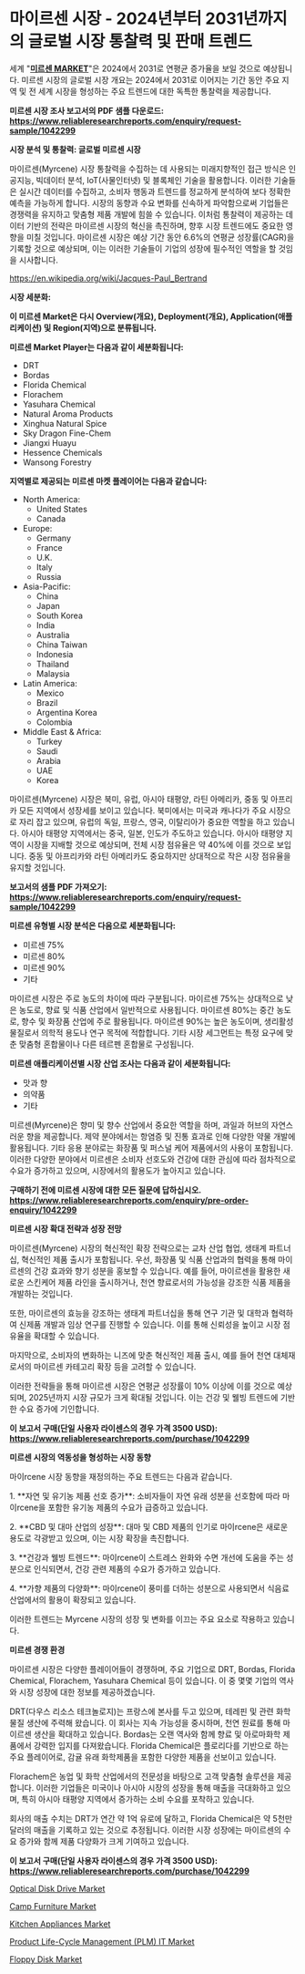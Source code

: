 <p><h1>마이르센 시장 - 2024년부터 2031년까지의 글로벌 시장 통찰력 및 판매 트렌드</h1></p><p>세계 "<strong><a href="https://www.reliableresearchreports.com/myrcene-r1042299?utm_campaign=105&utm_medium=8&utm_source=Github&utm_content=ia&utm_term=29092024&utm_id=myrcene">미르센 MARKET</a></strong>"은 2024에서 2031로 연평균 증가율을 보일 것으로 예상됩니다. 미르센 시장의 글로벌 시장 개요는 2024에서 2031로 이어지는 기간 동안 주요 지역 및 전 세계 시장을 형성하는 주요 트렌드에 대한 독특한 통찰력을 제공합니다.</p>
<p><strong>미르센 시장 조사 보고서의 PDF 샘플 다운로드: <a href="https://www.reliableresearchreports.com/enquiry/request-sample/1042299?utm_campaign=105&utm_medium=8&utm_source=Github&utm_content=ia&utm_term=29092024&utm_id=myrcene">https://www.reliableresearchreports.com/enquiry/request-sample/1042299</a></strong></p>
<p><strong>시장 분석 및 통찰력: 글로벌 미르센 시장</strong></p>
<p><p>마이르센(Myrcene) 시장 통찰력을 수집하는 데 사용되는 미래지향적인 접근 방식은 인공지능, 빅데이터 분석, IoT(사물인터넷) 및 블록체인 기술을 활용합니다. 이러한 기술들은 실시간 데이터를 수집하고, 소비자 행동과 트렌드를 정교하게 분석하여 보다 정확한 예측을 가능하게 합니다. 시장의 동향과 수요 변화를 신속하게 파악함으로써 기업들은 경쟁력을 유지하고 맞춤형 제품 개발에 힘쓸 수 있습니다. 이처럼 통찰력이 제공하는 데이터 기반의 전략은 마이르센 시장의 혁신을 촉진하며, 향후 시장 트렌드에도 중요한 영향을 미칠 것입니다. 마이르센 시장은 예상 기간 동안 6.6%의 연평균 성장률(CAGR)을 기록할 것으로 예상되며, 이는 이러한 기술들이 기업의 성장에 필수적인 역할을 할 것임을 시사합니다.</p></p>
<p><a href="%7CAUTHORITHY_DOMAIN_URL%7C?utm_campaign=105&utm_medium=8&utm_source=Github&utm_content=ia&utm_term=29092024&utm_id=myrcene">https://en.wikipedia.org/wiki/Jacques-Paul_Bertrand</a></p>
<p><strong>시장 세분화:</strong></p>
<p><strong>이 미르센 Market은 다시 Overview(개요), Deployment(개요), Application(애플리케이션) 및 Region(지역)으로 분류됩니다.</strong></p>
<p><strong>미르센 Market Player는 다음과 같이 세분화됩니다:</strong></p>
<p><ul><li>DRT</li><li>Bordas</li><li>Florida Chemical</li><li>Florachem</li><li>Yasuhara Chemical</li><li>Natural Aroma Products</li><li>Xinghua Natural Spice</li><li>Sky Dragon Fine-Chem</li><li>Jiangxi Huayu</li><li>Hessence Chemicals</li><li>Wansong Forestry</li></ul></p>
<p><strong>지역별로 제공되는 미르센 마켓 플레이어는 다음과 같습니다:</strong></p>
<p><ul>
    <li>
        North America:
        <ul>
            <li>United States</li>
            <li>Canada</li>
        </ul>
    </li>
    <li>
        Europe:
        <ul>
            <li>Germany</li>
            <li>France</li>
            <li>U.K.</li>
            <li>Italy</li>
            <li>Russia</li>
        </ul>
    </li>
    <li>
        Asia-Pacific:
        <ul>
            <li>China</li>
            <li>Japan</li>
            <li>South Korea</li>
            <li>India</li>
            <li>Australia</li>
            <li>China Taiwan</li>
            <li>Indonesia</li>
            <li>Thailand</li>
            <li>Malaysia</li>
        </ul>
    </li>
    <li>
        Latin America:
        <ul>
            <li>Mexico</li>
            <li>Brazil</li>
            <li>Argentina Korea</li>
            <li>Colombia</li>
        </ul>
    </li>
    <li>
        Middle East & Africa:
        <ul>
            <li>Turkey</li>
            <li>Saudi</li>
            <li>Arabia</li>
            <li>UAE</li>
            <li>Korea</li>
        </ul>
    </li>
    </ul></p>
<p><p>마이르센(Myrcene) 시장은 북미, 유럽, 아시아 태평양, 라틴 아메리카, 중동 및 아프리카 모든 지역에서 성장세를 보이고 있습니다. 북미에서는 미국과 캐나다가 주요 시장으로 자리 잡고 있으며, 유럽의 독일, 프랑스, 영국, 이탈리아가 중요한 역할을 하고 있습니다. 아시아 태평양 지역에서는 중국, 일본, 인도가 주도하고 있습니다. 아시아 태평양 지역이 시장을 지배할 것으로 예상되며, 전체 시장 점유율은 약 40%에 이를 것으로 보입니다. 중동 및 아프리카와 라틴 아메리카도 중요하지만 상대적으로 작은 시장 점유율을 유지할 것입니다.</p></p>
<p><strong>보고서의 샘플 PDF 가져오기: <a href="https://www.reliableresearchreports.com/enquiry/request-sample/1042299?utm_campaign=105&utm_medium=8&utm_source=Github&utm_content=ia&utm_term=29092024&utm_id=myrcene">https://www.reliableresearchreports.com/enquiry/request-sample/1042299</a></strong></p>
<p><strong>미르센 유형별 시장 분석은 다음으로 세분화됩니다:</strong></p>
<p><ul><li>미르센 75%</li><li>미르센 80%</li><li>미르센 90%</li><li>기타</li></ul></p>
<p><p>마이르센 시장은 주로 농도의 차이에 따라 구분됩니다. 마이르센 75%는 상대적으로 낮은 농도로, 향료 및 식품 산업에서 일반적으로 사용됩니다. 마이르센 80%는 중간 농도로, 향수 및 화장품 산업에 주로 활용됩니다. 마이르센 90%는 높은 농도이며, 생리활성 물질로서 의학적 용도나 연구 목적에 적합합니다. 기타 시장 세그먼트는 특정 요구에 맞춘 맞춤형 혼합물이나 다른 테르펜 혼합물로 구성됩니다.</p></p>
<p><strong>미르센 애플리케이션별 시장 산업 조사는 다음과 같이 세분화됩니다:</strong></p>
<p><ul><li>맛과 향</li><li>의약품</li><li>기타</li></ul></p>
<p><p>미르센(Myrcene)은 향미 및 향수 산업에서 중요한 역할을 하며, 과일과 허브의 자연스러운 향을 제공합니다. 제약 분야에서는 항염증 및 진통 효과로 인해 다양한 약물 개발에 활용됩니다. 기타 응용 분야로는 화장품 및 퍼스널 케어 제품에서의 사용이 포함됩니다. 이러한 다양한 분야에서 미르센은 소비자 선호도와 건강에 대한 관심에 따라 점차적으로 수요가 증가하고 있으며, 시장에서의 활용도가 높아지고 있습니다.</p></p>
<p><strong>구매하기 전에 미르센 시장에 대한 모든 질문에 답하십시오. <a href="https://www.reliableresearchreports.com/enquiry/pre-order-enquiry/1042299?utm_campaign=105&utm_medium=8&utm_source=Github&utm_content=ia&utm_term=29092024&utm_id=myrcene">https://www.reliableresearchreports.com/enquiry/pre-order-enquiry/1042299</a></strong></p>
<p><strong>미르센 시장 확대 전략과 성장 전망</strong></p>
<p><p>마이르센(Myrcene) 시장의 혁신적인 확장 전략으로는 교차 산업 협업, 생태계 파트너십, 혁신적인 제품 출시가 포함됩니다. 우선, 화장품 및 식품 산업과의 협력을 통해 마이르센의 건강 효과와 향기 성분을 홍보할 수 있습니다. 예를 들어, 마이르센을 활용한 새로운 스킨케어 제품 라인을 출시하거나, 천연 향료로서의 가능성을 강조한 식품 제품을 개발하는 것입니다.</p><p>또한, 마이르센의 효능을 강조하는 생태계 파트너십을 통해 연구 기관 및 대학과 협력하여 신제품 개발과 임상 연구를 진행할 수 있습니다. 이를 통해 신뢰성을 높이고 시장 점유율을 확대할 수 있습니다.</p><p>마지막으로, 소비자의 변화하는 니즈에 맞춘 혁신적인 제품 출시, 예를 들어 천연 대체재로서의 마이르센 카테고리 확장 등을 고려할 수 있습니다. </p><p>이러한 전략들을 통해 마이르센 시장은 연평균 성장률이 10% 이상에 이를 것으로 예상되며, 2025년까지 시장 규모가 크게 확대될 것입니다. 이는 건강 및 웰빙 트렌드에 기반한 수요 증가에 기인합니다.</p></p>
<p><strong>이 보고서 구매(단일 사용자 라이센스의 경우 가격 3500 USD): <a href="https://www.reliableresearchreports.com/purchase/1042299?utm_campaign=105&utm_medium=8&utm_source=Github&utm_content=ia&utm_term=29092024&utm_id=myrcene">https://www.reliableresearchreports.com/purchase/1042299</a></strong></p>
<p><strong>미르센 시장의 역동성을 형성하는 시장 동향</strong></p>
<p><p>마이rcene 시장 동향을 재정의하는 주요 트렌드는 다음과 같습니다.</p><p>1. **자연 및 유기농 제품 선호 증가**: 소비자들이 자연 유래 성분을 선호함에 따라 마이rcene을 포함한 유기농 제품의 수요가 급증하고 있습니다.</p><p>2. **CBD 및 대마 산업의 성장**: 대마 및 CBD 제품의 인기로 마이rcene은 새로운 용도로 각광받고 있으며, 이는 시장 확장을 촉진합니다.</p><p>3. **건강과 웰빙 트렌드**: 마이rcene이 스트레스 완화와 수면 개선에 도움을 주는 성분으로 인식되면서, 건강 관련 제품의 수요가 증가하고 있습니다.</p><p>4. **가향 제품의 다양화**: 마이rcene이 풍미를 더하는 성분으로 사용되면서 식음료 산업에서의 활용이 확장되고 있습니다.</p><p>이러한 트렌드는 Myrcene 시장의 성장 및 변화를 이끄는 주요 요소로 작용하고 있습니다.</p></p>
<p><strong>미르센 경쟁 환경</strong></p>
<p><p>마이르센 시장은 다양한 플레이어들이 경쟁하며, 주요 기업으로 DRT, Bordas, Florida Chemical, Florachem, Yasuhara Chemical 등이 있습니다. 이 중 몇몇 기업의 역사와 시장 성장에 대한 정보를 제공하겠습니다.</p><p>DRT(다우스 리소스 테크놀로지)는 프랑스에 본사를 두고 있으며, 테레핀 및 관련 화학물질 생산에 주력해 왔습니다. 이 회사는 지속 가능성을 중시하며, 천연 원료를 통해 마이르센 생산을 확대하고 있습니다. Bordas는 오랜 역사와 함께 향료 및 아로마화학 제품에서 강력한 입지를 다져왔습니다. Florida Chemical은 플로리다를 기반으로 하는 주요 플레이어로, 감귤 유래 화학제품을 포함한 다양한 제품을 선보이고 있습니다.</p><p>Florachem은 농업 및 화학 산업에서의 전문성을 바탕으로 고객 맞춤형 솔루션을 제공합니다. 이러한 기업들은 미국이나 아시아 시장의 성장을 통해 매출을 극대화하고 있으며, 특히 아시아 태평양 지역에서 증가하는 소비 수요를 포착하고 있습니다.</p><p>회사의 매출 수치는 DRT가 연간 약 1억 유로에 달하고, Florida Chemical은 약 5천만 달러의 매출을 기록하고 있는 것으로 추정됩니다. 이러한 시장 성장에는 마이르센의 수요 증가와 함께 제품 다양화가 크게 기여하고 있습니다.</p></p>
<p><strong>이 보고서 구매(단일 사용자 라이센스의 경우 가격 3500 USD): <a href="https://www.reliableresearchreports.com/purchase/1042299?utm_campaign=105&utm_medium=8&utm_source=Github&utm_content=ia&utm_term=29092024&utm_id=myrcene">https://www.reliableresearchreports.com/purchase/1042299</a></strong></p>
<p><p><a href="https://issuu.com/reportprime-2/docs/optical-disk-drive-market-size-2030_551f644e3fce0c?utm_campaign=105&utm_medium=8&utm_source=Github&utm_content=ia&utm_term=29092024&utm_id=myrcene">Optical Disk Drive Market</a></p><p><a href="https://www.linkedin.com/pulse/emerging-opportunities-challenges-global-camp-furniture-qxlse?utm_campaign=105&utm_medium=8&utm_source=Github&utm_content=ia&utm_term=29092024&utm_id=myrcene">Camp Furniture Market</a></p><p><a href="https://www.linkedin.com/pulse/kitchen-appliances-market-global-regional-analysis-focus-region-b7zqe?utm_campaign=105&utm_medium=8&utm_source=Github&utm_content=ia&utm_term=29092024&utm_id=myrcene">Kitchen Appliances Market</a></p><p><a href="https://github.com/RoseBoyd475/Market-Research-Report-List-1/blob/main/product-life-cycle-management-plm-it-market.md?utm_campaign=105&utm_medium=8&utm_source=Github&utm_content=ia&utm_term=29092024&utm_id=myrcene">Product Life-Cycle Management (PLM) IT Market</a></p><p><a href="https://issuu.com/reportprime-2/docs/floppy-disk-market-size-2030.pptx_73f9a37365c8d0?utm_campaign=105&utm_medium=8&utm_source=Github&utm_content=ia&utm_term=29092024&utm_id=myrcene">Floppy Disk Market</a></p></p>
